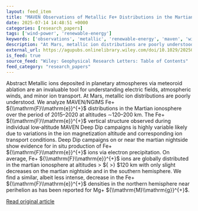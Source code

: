 ```yaml
---
layout: feed_item
title: "MAVEN Observations of Metallic Fe+ Distributions in the Martian Ionosphere"
date: 2025-07-14 14:48:51 +0000
categories: [research_papers]
tags: ['wind-power', 'renewable-energy']
keywords: ['observations', 'metallic', 'renewable-energy', 'maven', 'wind-power']
description: "At Mars, metallic ion distributions are poorly understood"
external_url: https://agupubs.onlinelibrary.wiley.com/doi/10.1029/2025GL116255?af=R
is_feed: true
source_feed: "Wiley: Geophysical Research Letters: Table of Contents"
feed_category: "research_papers"
---
```


Abstract Metallic ions deposited in planetary atmospheres via meteoroid ablation are an invaluable tool for understanding electric fields, atmospheric winds, and minor ion transport. At Mars, metallic ion distributions are poorly understood. We analyze MAVEN/NGIMS Fe+ ${\\mathrm{F}\\mathrm{e}}^{+}$ distributions in the Martian ionosphere over the period of 2015–2020 at altitudes ∼120–200 km. The Fe+ ${\\mathrm{F}\\mathrm{e}}^{+}$ vertical structure observed during individual low‐altitude MAVEN Deep Dip campaigns is highly variable likely due to variations in the ion magnetization altitude and corresponding ion transport conditions. Deep Dip campaigns on or near the martian nightside show evidence for in situ production of Fe+ ${\\mathrm{F}\\mathrm{e}}^{+}$ ions via electron precipitation. On average, Fe+ ${\\mathrm{F}\\mathrm{e}}^{+}$ ions are globally distributed in the martian ionosphere at altitudes > ${ >} $120 km with only slight decreases on the martian nightside and in the southern hemisphere. We find a similar, albeit less intense, decrease in the Fe+ ${\\mathrm{F}\\mathrm{e}}^{+}$ densities in the northern hemisphere near perihelion as has been reported for Mg+ ${\\mathrm{M}\\mathrm{g}}^{+}$.

[Read original article](https://agupubs.onlinelibrary.wiley.com/doi/10.1029/2025GL116255?af=R)
